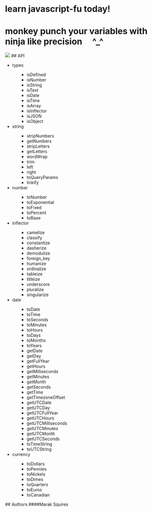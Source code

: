 #  learn javascript-fu today!
#  monkey punch your variables with ninja like precision &nbsp;&nbsp;&nbsp; ^_^
<img src = "http://imgur.com/32UFx.jpg" border = "0">
## API
<ul><li>types<ul><ul><li>isDefined<ul></ul></li><li>isNumber<ul></ul></li><li>isString<ul></ul></li><li>isText<ul></ul></li><li>isDate<ul></ul></li><li>isTime<ul></ul></li><li>isArray<ul></ul></li><li>isInflector<ul></ul></li><li>isJSON<ul></ul></li><li>isObject<ul></ul></li></ul></ul></li><li>string<ul><ul><li>stripNumbers<ul></ul></li><li>getNumbers<ul></ul></li><li>stripLetters<ul></ul></li><li>getLetters<ul></ul></li><li>wordWrap<ul></ul></li><li>trim<ul></ul></li><li>left<ul></ul></li><li>right<ul></ul></li><li>toQueryParams<ul></ul></li><li>linkify<ul></ul></li></ul></ul></li><li>number<ul><ul><li>toNumber<ul></ul></li><li>toExponential<ul></ul></li><li>toFixed<ul></ul></li><li>toPercent<ul></ul></li><li>toBase<ul></ul></li></ul></ul></li><li>inflector<ul><ul><li>camelize<ul></ul></li><li>classify<ul></ul></li><li>constantize<ul></ul></li><li>dasherize<ul></ul></li><li>demodulize<ul></ul></li><li>foreign_key<ul></ul></li><li>humanize<ul></ul></li><li>ordinalize<ul></ul></li><li>tableize<ul></ul></li><li>titleize<ul></ul></li><li>underscore<ul></ul></li><li>pluralize<ul></ul></li><li>singularize<ul></ul></li></ul></ul></li><li>date<ul><ul><li>toDate<ul></ul></li><li>toTime<ul></ul></li><li>toSeconds<ul></ul></li><li>toMinutes<ul></ul></li><li>toHours<ul></ul></li><li>toDays<ul></ul></li><li>toMonths<ul></ul></li><li>toYears<ul></ul></li><li>getDate<ul></ul></li><li>getDay<ul></ul></li><li>getFullYear<ul></ul></li><li>getHours<ul></ul></li><li>getMilliseconds<ul></ul></li><li>getMinutes<ul></ul></li><li>getMonth<ul></ul></li><li>getSeconds<ul></ul></li><li>getTime<ul></ul></li><li>getTimezoneOffset<ul></ul></li><li>getUTCDate<ul></ul></li><li>getUTCDay<ul></ul></li><li>getUTCFullYear<ul></ul></li><li>getUTCHours<ul></ul></li><li>getUTCMilliseconds<ul></ul></li><li>getUTCMinutes<ul></ul></li><li>getUTCMonth<ul></ul></li><li>getUTCSeconds<ul></ul></li><li>toTimeString<ul></ul></li><li>toUTCString<ul></ul></li></ul></ul></li><li>currency<ul><ul><li>toDollars<ul></ul></li><li>toPennies<ul></ul></li><li>toNickels<ul></ul></li><li>toDimes<ul></ul></li><li>toQuarters<ul></ul></li><li>toEuros<ul></ul></li><li>toCanadian<ul></ul></li></ul></ul></li></ul>
## Authors
####Marak Squires